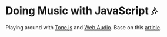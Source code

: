 # Doing Music with JavaScript :notes:
Playing around with [Tone.js](https://tonejs.github.io) and [Web Audio](https://www.w3.org/TR/webaudio).
Base on this [article](https://medium.com/dev-red/tutorial-lets-make-music-with-javascript-and-tone-js-f6ac39d95b8c).
